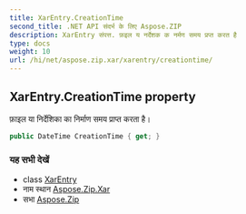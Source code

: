 ```yaml
---
title: XarEntry.CreationTime
second_title: .NET API संदर्भ के लिए Aspose.ZIP
description: XarEntry संपत्त. फ़इल य नर्देशक क नर्मण समय प्रप्त करत है
type: docs
weight: 10
url: /hi/net/aspose.zip.xar/xarentry/creationtime/
---
```

## XarEntry.CreationTime property

फ़ाइल या निर्देशिका का निर्माण समय प्राप्त करता है।

```csharp
public DateTime CreationTime { get; }
```

### यह सभी देखें

* class [XarEntry](../)
* नाम स्थान [Aspose.Zip.Xar](../../xarentry/)
* सभा [Aspose.Zip](../../../)


